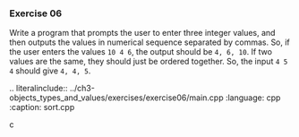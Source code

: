### Exercise 06

Write a program that prompts the user to enter three integer values, and then outputs the values in numerical sequence separated by commas. 
So, if the user enters the values `10 4 6`, the output should be `4, 6, 10`. 
If two values are the same, they should just be ordered together. So, the input `4 5 4` should give `4, 4, 5`.

.. literalinclude:: ../ch3-objects_types_and_values/exercises/exercise06/main.cpp
   :language: cpp
   :caption: sort.cpp

c
